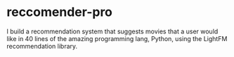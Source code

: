 # reccomender-pro
I build a recommendation system that suggests movies that a user would like in 40 lines of the amazing programming lang, Python, using the LightFM recommendation library.
